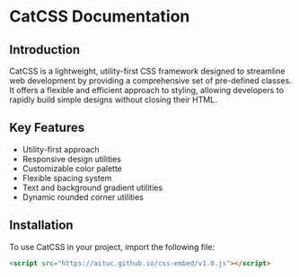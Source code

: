 # CatCSS Documentation

## Introduction

CatCSS is a lightweight, utility-first CSS framework designed to streamline web development by providing a comprehensive set of pre-defined classes. It offers a flexible and efficient approach to styling, allowing developers to rapidly build simple designs without closing their HTML.

## Key Features

- Utility-first approach
- Responsive design utilities
- Customizable color palette
- Flexible spacing system
- Text and background gradient utilities
- Dynamic rounded corner utilities

## Installation

To use CatCSS in your project, import the following file:

```html
<script src="https://aituc.github.io/css-embed/v1.0.js"></script>
